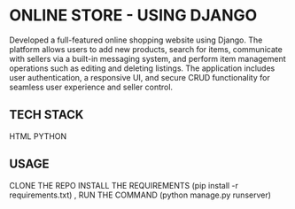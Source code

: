 # ONLINE STORE - USING DJANGO 
Developed a full-featured online shopping website using Django. The platform allows users to add new products, search for items, communicate with sellers via a built-in messaging system, and perform item management operations such as editing and deleting listings. The application includes user authentication, a responsive UI, and secure CRUD functionality for seamless user experience and seller control.

## TECH STACK 
HTML 
PYTHON

## USAGE 
CLONE THE REPO 
INSTALL THE REQUIREMENTS  (pip install -r requirements.txt) ,
RUN THE COMMAND (python manage.py runserver)

